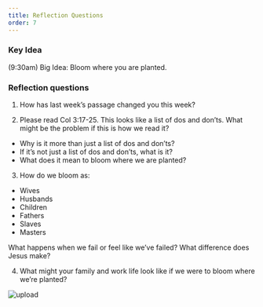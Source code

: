 ```yaml
---
title: Reflection Questions
order: 7
---
```


### Key Idea
 (9:30am) 
Big Idea: Bloom where you are planted. 

### Reflection questions
1. How has last week’s passage changed you this week? 

2. Please read Col 3:17-25. 
This looks like a list of dos and don’ts. What might be the problem if this is how we read it? 
- Why is it more than just a list of dos and don’ts? 
- If it’s not just a list of dos and don’ts, what is it? 
- What does it mean to bloom where we are planted? 

3. How do we bloom as:

- Wives
- Husbands
- Children 
- Fathers 
- Slaves 
- Masters 
 
What happens when we fail or feel like we’ve failed? What difference does Jesus make? 

4. What might your family and work life look like if we were to bloom where we’re planted? 





![upload](https://github.com/stgeorgeshurstville/bulletin/assets/119166299/148ee660-ee69-46d7-bbc8-139ef05558f8)


